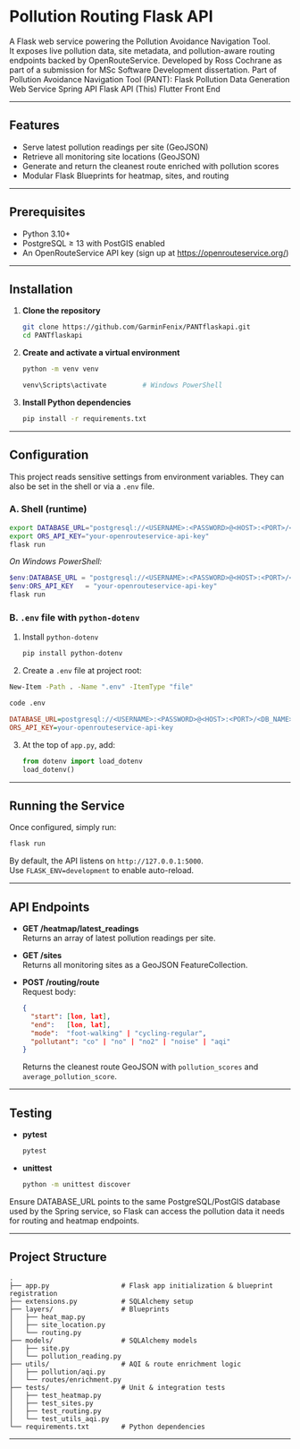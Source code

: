 # Pollution Routing Flask API

A Flask web service powering the Pollution Avoidance Navigation Tool.  
It exposes live pollution data, site metadata, and pollution-aware routing endpoints backed by OpenRouteService.
Developed by Ross Cochrane as part of a submission for MSc Software Development
dissertation.
Part of Pollution Avoidance Navigation Tool (PANT):
Flask Pollution Data Generation Web Service
Spring API 
Flask API (This)
Flutter Front End


---

## Features

- Serve latest pollution readings per site (GeoJSON)  
- Retrieve all monitoring site locations (GeoJSON)  
- Generate and return the cleanest route enriched with pollution scores  
- Modular Flask Blueprints for heatmap, sites, and routing  

---

## Prerequisites

- Python 3.10+  
- PostgreSQL ≥ 13 with PostGIS enabled  
- An OpenRouteService API key (sign up at https://openrouteservice.org/)  

---

## Installation

1. **Clone the repository**  
   ```bash
   git clone https://github.com/GarminFenix/PANTflaskapi.git
   cd PANTflaskapi
   ```

2. **Create and activate a virtual environment**  
   ```bash
   python -m venv venv
   
   venv\Scripts\activate         # Windows PowerShell
   ```

3. **Install Python dependencies**  
   ```bash
   pip install -r requirements.txt
   ```

---

## Configuration

This project reads sensitive settings from environment variables. They can also be set in the shell or via a `.env` file.

### A. Shell (runtime)

```bash
export DATABASE_URL="postgresql://<USERNAME>:<PASSWORD>@<HOST>:<PORT>/<DB_NAME>"
export ORS_API_KEY="your-openrouteservice-api-key"
flask run
```

_On Windows PowerShell:_

```powershell
$env:DATABASE_URL = "postgresql://<USERNAME>:<PASSWORD>@<HOST>:<PORT>/<DB_NAME>"
$env:ORS_API_KEY   = "your-openrouteservice-api-key"
flask run
```

### B. `.env` file with `python-dotenv`

1. Install `python-dotenv`  
   ```bash
   pip install python-dotenv
   ```
2. Create a `.env` file at project root:
  ```bash
  New-Item -Path . -Name ".env" -ItemType "file"
  ```
  ```bash
  code .env
  ```

   ```ini
   DATABASE_URL=postgresql://<USERNAME>:<PASSWORD>@<HOST>:<PORT>/<DB_NAME>
   ORS_API_KEY=your-openrouteservice-api-key
   ```
3. At the top of `app.py`, add:
   ```python
   from dotenv import load_dotenv
   load_dotenv()
   ```


---

## Running the Service

Once configured, simply run:

```bash
flask run
```

By default, the API listens on `http://127.0.0.1:5000`.  
Use `FLASK_ENV=development` to enable auto-reload.

---

## API Endpoints

- **GET /heatmap/latest_readings**  
  Returns an array of latest pollution readings per site.

- **GET /sites**  
  Returns all monitoring sites as a GeoJSON FeatureCollection.

- **POST /routing/route**  
  Request body:
  ```json
  {
    "start": [lon, lat],
    "end":   [lon, lat],
    "mode":  "foot-walking" | "cycling-regular",
    "pollutant": "co" | "no" | "no2" | "noise" | "aqi"
  }
  ```
  Returns the cleanest route GeoJSON with `pollution_scores` and `average_pollution_score`.

---

## Testing

- **pytest**  
  ```bash
  pytest
  ```

- **unittest**  
  ```bash
  python -m unittest discover
  ```

Ensure DATABASE_URL points to the same PostgreSQL/PostGIS database used by the Spring service, so Flask can access the pollution data it needs for routing and heatmap endpoints.


---

## Project Structure

```
.
├── app.py                  # Flask app initialization & blueprint registration
├── extensions.py           # SQLAlchemy setup
├── layers/                 # Blueprints
│   ├── heat_map.py
│   ├── site_location.py
│   └── routing.py
├── models/                 # SQLAlchemy models
│   ├── site.py
│   └── pollution_reading.py
├── utils/                  # AQI & route enrichment logic
│   ├── pollution/aqi.py
│   └── routes/enrichment.py
├── tests/                  # Unit & integration tests
│   ├── test_heatmap.py
│   ├── test_sites.py
│   ├── test_routing.py
│   └── test_utils_aqi.py
└── requirements.txt        # Python dependencies
```

---


